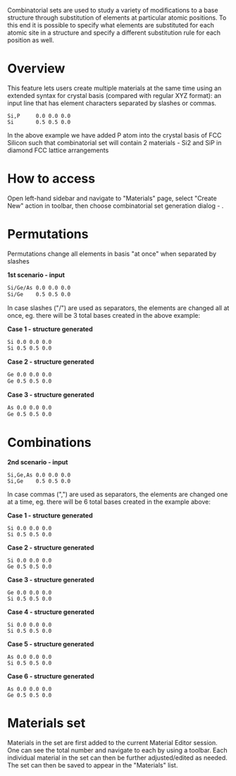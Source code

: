 Combinatorial sets are used to study a variety of modifications to a base structure through substitution of elements at particular atomic positions. To this end it is possible to specify what elements are substituted for each atomic site in a structure and specify a different substitution rule for each position as well.

# Overview

This feature lets users create multiple materials at the same time using an extended syntax for crystal basis (compared with regular XYZ format): an input line that has element characters separated by slashes or commas.

```
Si,P     0.0 0.0 0.0
Si       0.5 0.5 0.0
```

In the above example we have added P atom into the crystal basis of FCC Silicon such that combinatorial set will contain 2 materials - Si2 and SiP in diamond FCC lattice arrangements

# How to access

Open left-hand sidebar and navigate to "Materials" page, select "Create New" action in toolbar, then choose combinatorial set generation dialog - <i class="zmdi zmdi-grid zmdi-hc-fw"></i>.


# Permutations

Permutations change all elements in basis "at once" when separated by slashes

**1st scenario - input**
```txt
Si/Ge/As 0.0 0.0 0.0
Si/Ge    0.5 0.5 0.0
```
In case slashes ("/") are used as separators, the elements are changed all at once, eg. there will be 3 total bases created in the above example:

**Case 1 - structure generated**
```txt
Si 0.0 0.0 0.0
Si 0.5 0.5 0.0
```
**Case 2 - structure generated**
```txt
Ge 0.0 0.0 0.0
Ge 0.5 0.5 0.0
```
**Case 3 - structure generated**
```txt
As 0.0 0.0 0.0
Ge 0.5 0.5 0.0
```

# Combinations

**2nd scenario - input**
```
Si,Ge,As 0.0 0.0 0.0
Si,Ge    0.5 0.5 0.0
```

In case commas (",") are used as separators, the elements are changed one at a time, eg. there will be 6 total bases created in the example above:

**Case 1 - structure generated**
```
Si 0.0 0.0 0.0
Si 0.5 0.5 0.0
```
**Case 2 - structure generated**
```
Si 0.0 0.0 0.0
Ge 0.5 0.5 0.0
```
**Case 3 - structure generated**
```
Ge 0.0 0.0 0.0
Si 0.5 0.5 0.0
```
**Case 4 - structure generated**
```
Si 0.0 0.0 0.0
Si 0.5 0.5 0.0
```
**Case 5 - structure generated**
```
As 0.0 0.0 0.0
Si 0.5 0.5 0.0
```
**Case 6 - structure generated**
```
As 0.0 0.0 0.0
Ge 0.5 0.5 0.0
```

# Materials set

Materials in the set are first added to the current Material Editor session. One can see the total number and navigate to each by using a toolbar. Each individual material in the set can then be further adjusted/edited as needed. The set can then be saved to appear in the "Materials" list. 
